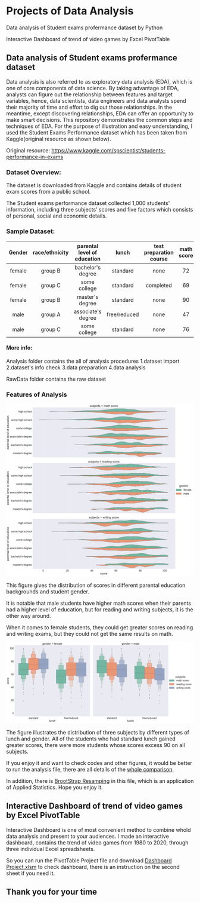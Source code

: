 # Projects of Data Analysis
  Data analysis of Student exams profermance dataset by Python

  Interactive Dashboard of trend of video games by Excel PivotTable

## Data analysis of Student exams profermance dataset
Data analysis is also referred to as exploratory data analysis (EDA), which is one of core components of data science. By taking advantage of EDA, analysts can figure out the relationship between features and target variables, hence, data scientists, data engineers and data analysts spend their majority of time and effort to dig out those relationships. In the meantime, except discovering relationships, EDA can offer an opportunity to make smart decisions. This repository demonstrates the common steps and techniques of EDA. For the purpose of illustration and easy understanding, I used the Student Exams Performance dataset which has been taken from Kaggle(original resource as shown below).

Original resource: https://www.kaggle.com/spscientist/students-performance-in-exams

### Dataset Overview:
The dataset is downloaded from Kaggle and contains details of student exam scores from a public school.

The Student exams performance dataset collected 1,000 students' information, including three subjects’ scores and five factors which consists of personal, social  and economic details.

### Sample Dataset:

| Gender | race/ethnicity|parental level of education   |lunch | test preparation course |math score|reading score|writing score |
|:-------------:|:-------------:| :-------------:| :-------------:|:-------------:|:-------------:| :-------------:|:-------------:|
|female	|group B	|bachelor's degree	|standard	|none	| 72 |	 72 |	74 |
|female	|group C	|some college	|standard	|completed	| 69	|  90 |	88 |
|female	|group B	|master's degree |standard	|none	| 90	|  95 |	93 |
|male	|group A	|associate's degree	|free/reduced	|none	| 47 |	57  | 44 |
|male	|group C	|some college	|standard |none	| 76	|  78	| 75 |

#### More info:

Analysis folder contains the all of analysis procedures
1.dataset import
2.dataset's info check
3.data preparation
4.data analysis

RawData folder contains the raw dataset

### Features of Analysis

<img src="images/educational_score.png">

This figure gives the distribution of scores in different parental education backgrounds and student gender.

It is notable that male students have higher math scores when their parents had a higher level of education, but for reading and writing subjects, it is the other way around.

When it comes to female students, they could get greater scores on reading and writing exams, but they could not get the same results on math.

<img src="images/lunch_score.png">

The figure illustrates the distribution of three subjects by different types of lunch  and gender.
All of the students who had standard lunch gained greater scores, there were more students whose scores excess 90 on all subjects.

If you enjoy it and want to check codes and other figures, it would be better to run the analysis file, there are all details of the [whole comparison](https://github.com/Katerina420/Data-Analysis-Portfolio/blob/main/PivotTable%20Project/Dashboard%20Project.xlsm).

In addition, there is [BrootStrap Resamping](https://github.com/Katerina420/Data-Analysis-Portfolio/blob/main/Analysis/Bootstrap%20Resampling.ipynb) in this file, which is an application of Applied Statistics. Hope you enjoy it.

## Interactive Dashboard of trend of video games by Excel PivotTable
Interactive Dashboard is one of most convenient method to combine whold data analysis and present to your audiences. I made an interactive dashboard, contains the trend of video games from 1980 to 2020, through three individual Excel spreadsheets.

So you can run the PivotTable Project file and download [Dashboard Project.xlsm](https://github.com/Katerina420/Data-Analysis-Portfolio/blob/main/PivotTable%20Project/Dashboard%20Project.xlsm!) to check dashboard, there is an instruction on the second sheet if you need it.

## Thank you for your time




